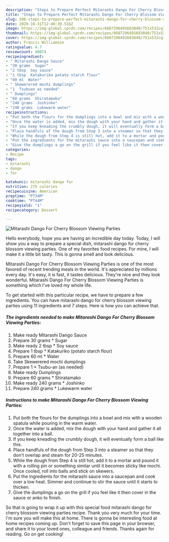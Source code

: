 ```yaml
---
description: "Steps to Prepare Perfect Mitarashi Dango For Cherry Blossom Viewing Parties"
title: "Steps to Prepare Perfect Mitarashi Dango For Cherry Blossom Viewing Parties"
slug: 506-steps-to-prepare-perfect-mitarashi-dango-for-cherry-blossom-viewing-parties
date: 2020-10-31T12:40:39.516Z
image: https://img-global.cpcdn.com/recipes/6607296491683840/751x532cq70/mitarashi-dango-for-cherry-blossom-viewing-parties-recipe-main-photo.jpg
thumbnail: https://img-global.cpcdn.com/recipes/6607296491683840/751x532cq70/mitarashi-dango-for-cherry-blossom-viewing-parties-recipe-main-photo.jpg
cover: https://img-global.cpcdn.com/recipes/6607296491683840/751x532cq70/mitarashi-dango-for-cherry-blossom-viewing-parties-recipe-main-photo.jpg
author: Francis Williamson
ratingvalue: 4.7
reviewcount: 40074
recipeingredient:
- " Mitarashi Dango Sauce"
- "30 grams  Sugar"
- "2 tbsp  Soy sauce"
- "1 tbsp  Katakuriko potato starch flour"
- "60 ml  Water"
- " Skewerered mochi dumplings"
- "1  Tsubuan as needed"
- " Dumplings"
- "60 grams  Shiratamako"
- "240 grams  Joshinko"
- "240 grams  Lukewarm water"
recipeinstructions:
- "Put both the flours for the dumplings into a bowl and mix with a wooden spatula while pouring in the warm water."
- "Once the water is added, mix the dough with your hand and gather it all together into a ball."
- "If you keep kneading the crumbly dough, it will eventually form a ball like this."
- "Place handfuls of the dough from Step 3 into a steamer so that they don&#39;t overlap and steam for 20-25 minutes."
- "While the dough from Step 4 is still hot, add it to a mortar and pound it with a rolling pin or something similar until it becomes sticky like mochi. Once cooled, roll into balls and stick on skewers."
- "Put the ingredients for the mitarashi sauce into a saucepan and cook over a low heat. Simmer and continue to stir the sauce until it starts to thicken."
- "Give the dumplings a go on the grill if you feel like it then cover in the sauce or anko to finish."
categories:
- Recipe
tags:
- mitarashi
- dango
- for

katakunci: mitarashi dango for 
nutrition: 275 calories
recipecuisine: American
preptime: "PT34M"
cooktime: "PT44M"
recipeyield: "1"
recipecategory: Dessert

---
```



![Mitarashi Dango For Cherry Blossom Viewing Parties](https://img-global.cpcdn.com/recipes/6607296491683840/751x532cq70/mitarashi-dango-for-cherry-blossom-viewing-parties-recipe-main-photo.jpg)

Hello everybody, hope you are having an incredible day today. Today, I will show you a way to prepare a special dish, mitarashi dango for cherry blossom viewing parties. One of my favorites food recipes. For mine, I will make it a little bit tasty. This is gonna smell and look delicious.

Mitarashi Dango For Cherry Blossom Viewing Parties is one of the most favored of recent trending meals in the world. It's appreciated by millions every day. It's easy, it is fast, it tastes delicious. They're nice and they look wonderful. Mitarashi Dango For Cherry Blossom Viewing Parties is something which I've loved my whole life.




To get started with this particular recipe, we have to prepare a few ingredients. You can have mitarashi dango for cherry blossom viewing parties using 11 ingredients and 7 steps. Here is how you can achieve that.

<!--inarticleads1-->

##### The ingredients needed to make Mitarashi Dango For Cherry Blossom Viewing Parties:

1. Make ready  Mitarashi Dango Sauce
1. Prepare 30 grams * Sugar
1. Make ready 2 tbsp * Soy sauce
1. Prepare 1 tbsp * Katakuriko (potato starch flour)
1. Prepare 60 ml * Water
1. Take  Skewerered mochi dumplings
1. Prepare 1 * Tsubu-an (as needed)
1. Make ready  Dumplings
1. Prepare 60 grams * Shiratamako
1. Make ready 240 grams * Joshinko
1. Prepare 240 grams * Lukewarm water




<!--inarticleads2-->

##### Instructions to make Mitarashi Dango For Cherry Blossom Viewing Parties:

1. Put both the flours for the dumplings into a bowl and mix with a wooden spatula while pouring in the warm water.
1. Once the water is added, mix the dough with your hand and gather it all together into a ball.
1. If you keep kneading the crumbly dough, it will eventually form a ball like this.
1. Place handfuls of the dough from Step 3 into a steamer so that they don&#39;t overlap and steam for 20-25 minutes.
1. While the dough from Step 4 is still hot, add it to a mortar and pound it with a rolling pin or something similar until it becomes sticky like mochi. Once cooled, roll into balls and stick on skewers.
1. Put the ingredients for the mitarashi sauce into a saucepan and cook over a low heat. Simmer and continue to stir the sauce until it starts to thicken.
1. Give the dumplings a go on the grill if you feel like it then cover in the sauce or anko to finish.




So that is going to wrap it up with this special food mitarashi dango for cherry blossom viewing parties recipe. Thank you very much for your time. I'm sure you will make this at home. There is gonna be interesting food at home recipes coming up. Don't forget to save this page in your browser, and share it to your loved ones, colleague and friends. Thanks again for reading. Go on get cooking!
